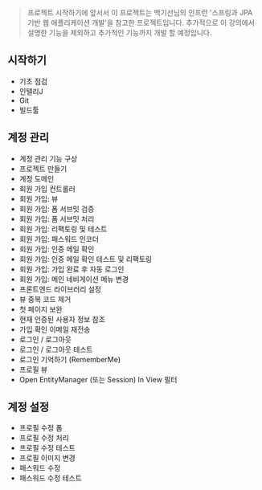 > 프로젝트 시작하기에 앞서서 이 프로젝트는 백기선님의 인프런 '스프링과 JPA 기반 웹 애플리케이션 개발'을
> 참고한 프로젝트입니다.
> 추가적으로 이 강의에서 설명한 기능을 제외하고 추가적인 기능까지 개발 할 예정입니다.

## 시작하기

- 기초 점검
- 인텔리J
- Git
- 빌드툴

## 계정 관리

- 계정 관리 기능 구상
- 프로젝트 만들기
- 계정 도메인
- 회원 가입 컨트롤러
- 회원 가입: 뷰
- 회원 가입: 폼 서브밋 검증
- 회원 가입: 폼 서브밋 처리
- 회원 가입: 리팩토링 및 테스트
- 회원 가입: 패스워드 인코더
- 회원 가입: 인증 메일 확인
- 회원 가입: 인증 메일 확인 테스트 및 리팩토링
- 회원 가입: 가입 완료 후 자동 로그인
- 회원 가입: 메인 네비게이션 메뉴 변경
- 프론트엔드 라이브러리 설정
- 뷰 중복 코드 제거
- 첫 페이지 보완
- 현재 인증된 사용자 정보 참조
- 가입 확인 이메일 재전송
- 로그인 / 로그아웃
- 로그인 / 로그아웃 테스트
- 로그인 기억하기 (RememberMe)
- 프로필 뷰
- Open EntityManager (또는 Session) In View 필터

## 계정 설정

- 프로필 수정 폼
- 프로필 수정 처리
- 프로필 수정 테스트
- 프로필 이미지 변경
- 패스워드 수정
- 패스워드 수정 테스트
